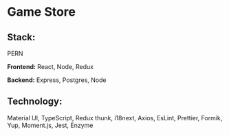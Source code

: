 # Game Store


<h2>Stack:</h2>

PERN

<b>Frontend:</b> React, Node, Redux

<b>Backend:</b> Express, Postgres, Node

<h2>Technology:</h2>

Material UI, TypeScript, Redux thunk, i18next, Axios, EsLint, Prettier, Formik, Yup, Moment.js, Jest, Enzyme
